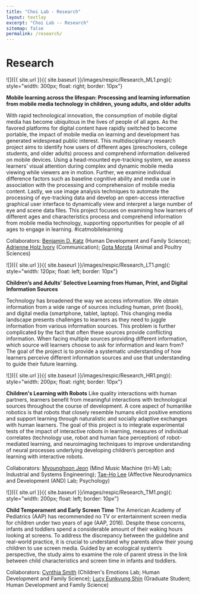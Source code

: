 ```yaml
---
title: "Choi Lab - Research"
layout: textlay
excerpt: "Choi Lab -- Research"
sitemap: false
permalink: /research/
---
```


# Research

![]({{ site.url }}{{ site.baseurl }}/images/respic/Research_ML1.png){: style="width: 300px; float: right; border: 10px"}

**Mobile learning across the lifespan: Processing and learning information from mobile media technology in children, young adults, and older adults**

With rapid technological innovation, the consumption of mobile digital media has become ubiquitous in the lives of people of all ages. As the favored platforms for digital content have rapidly switched to become portable, the impact of mobile media on learning and development has generated widespread public interest. This multidisciplinary research project aims to identify how users of different ages (preschoolers, college students, and older adults) process and comprehend information delivered on mobile devices. Using a head-mounted eye-tracking system, we assess learners’ visual attention during complex and dynamic mobile media viewing while viewers are in motion. Further, we examine individual difference factors such as baseline cognitive ability and media use in association with the processing and comprehension of mobile media content. Lastly, we use image analysis techniques to automate the processing of eye-tracking data and develop an open-access interactive graphical user interface to dynamically view and interpret a large number of eye and scene data files. This project focuses on examining how learners of different ages and characteristics process and comprehend information from mobile media technology, supporting opportunities for people of all ages to engage in learning. #icatmobilelearning

Collaborators: [Benjamin D. Katz](https://liberalarts.vt.edu/departments-and-schools/department-of-human-development-and-family-science/faculty/ben-katz.html) (Human Development and Family Science); [Adrienne Holz Ivory](https://liberalarts.vt.edu/departments-and-schools/department-of-communication/faculty/adrienne-ivory.html) (Communication); [Gota Morota](http://morotalab.org/) (Animal and Poultry Sciences)


![]({{ site.url }}{{ site.baseurl }}/images/respic/Research_LT1.png){: style="width: 120px; float: left; border: 10px"}

**Children’s and Adults’ Selective Learning from Human, Print, and Digital Information Sources**

Technology has broadened the way we access information. We obtain information from a wide range of sources including human, print (book), and digital media (smartphone, tablet, laptop). This changing media landscape presents challenges to learners as they need to juggle information from various information sources. This problem is further complicated by the fact that often these sources provide conflicting information. When facing multiple sources providing different information, which source will learners choose to ask for information and learn from? The goal of the project is to provide a systematic understanding of how learners perceive different information sources and use that understanding to guide their future learning. 

![]({{ site.url }}{{ site.baseurl }}/images/respic/Research_HR1.png){: style="width: 200px; float: right; border: 10px"}

**Children's Learning with Robots** Like quality interactions with human partners, learners benefit from meaningful interactions with technological sources throughout the course of development. A core aspect of humanlike robotics is that robots that closely resemble humans elicit positive emotions and support learning through naturalistic and socially adaptive exchanges with human learners. The goal of this project is to integrate experimental tests of the impact of interactive robots in learning, measures of individual correlates (technology use, robot and human face perception) of robot-mediated learning, and neuroimaging techniques to improve understanding of neural processes underlying developing children’s perception and learning with interactive robots.

Collaborators: [Myounghoon Jeon](http://trim.mtu.edu/) (Mind Music Machine (tri-M) Lab; Industrial and Systems Engineering); [Tae-Ho Lee](https://www.andlab.psyc.vt.edu/) (Affective Neurodynamics and Development (AND) Lab; Psychology)

![]({{ site.url }}{{ site.baseurl }}/images/respic/Research_TM1.png){: style="width: 200px; float: left; border: 10px"}

**Child Temperament and Early Screen Time** The American Academy of Pediatrics (AAP) has recommended no TV or entertainment screen media for children under two years of age (AAP, 2016). Despite these concerns, infants and toddlers spend a considerable amount of their waking hours looking at screens. To address the discrepancy between the guideline and real-world practice, it is crucial to understand why parents allow their young children to use screen media. Guided by an ecological system’s perspective, the study aims to examine the role of parent stress in the link between child characteristics and screen time in infants and toddlers.

Collaborators: [Cynthia Smith](https://www.techkids.clahs.vt.edu/) (Children's Emotions Lab; Human Development and Family Science); [Lucy Eunkyung Shin](https://blogs.lt.vt.edu/hdgradstudents/meet-our-graduate-students/2015-cohort/) (Graduate Student; Human Development and Family Science)
